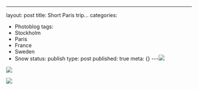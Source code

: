 ---
layout: post
title: Short Paris trip...
categories:
- Photoblog
tags:
- Stockholm
- Paris
- France
- Sweden
- Snow
status: publish
type: post
published: true
meta: {}
---![](/squarespace_images/static_500baf96c4aa540325612fa5_5019f387e4b0b45850a9101b_5019f387e4b0b45850a9101c_1290987960000__img.jpg_)
  

  
   
![](/squarespace_images/static_500baf96c4aa540325612fa5_5019f387e4b0b45850a9101b_5019f387e4b0b45850a9101d_1290987960000__img.jpg_)
  

  
   
![](/squarespace_images/static_500baf96c4aa540325612fa5_5019f387e4b0b45850a9101b_5019f387e4b0b45850a9101e_1290987960000__img.jpg_)
